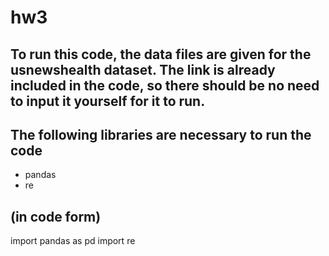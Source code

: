 # hw3


## To run this code, the data files are given for the usnewshealth dataset. The link is already included in the code, so there should be no need to input it yourself for it to run.

## The following libraries are necessary to run the code 
- pandas
- re

## (in code form)

import pandas as pd
import re
